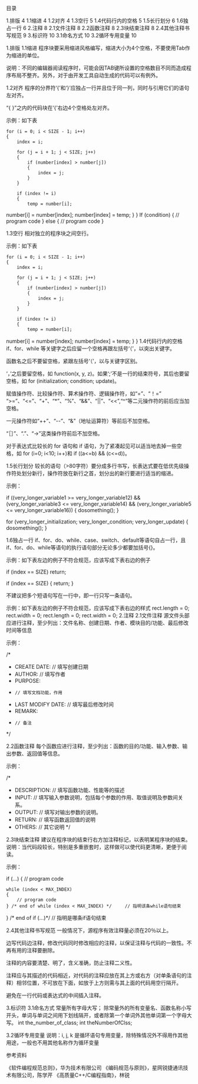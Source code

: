 

目录

1.排版	4
1.1缩进	4
1.2对齐	4
1.3空行	5
1.4代码行内的空格	5
1.5长行划分	6
1.6独占一行	6
2.注释	8
2.1文件注释	8
2.2函数注释	8
2.3块结束注释	8
2.4其他注释书写规范	9
3.标识符	10
3.1命名方式	10
3.2循环专用变量	10

1.排版
1.1缩进
程序块要采用缩进风格编写，缩进大小为4个空格，不要使用Tab作为缩进的单位。

说明：不同的编辑器阅读程序时，可能会因TAB键所设置的空格数目不同而造成程序布局不整齐。另外，对于由开发工具自动生成的代码可以有例外。

1.2对齐
程序的分界符‘{’和‘}’应独占一行并且位于同一列，同时与引用它们的语句左对齐。 

“{ }”之内的代码块在‘{’右边4个空格处左对齐。

示例：如下表

    for (i = 0; i < SIZE - 1; i++)
    {
        index = i;
        
        for (j = i + 1; j < SIZE; j++)
        {
            if (number[index] > number[j])
            {
                index = j;
            }
        }
        
        if (index != i)
        {
            temp = number[i];
number[i] = number[index];
number[index] = temp;
        }
    }
    If (condition) 
    { 
        // program code 
    } 
    else 
    { 
        // program code 
    }

1.3空行
相对独立的程序块之间空行。

示例：如下表

    for (i = 0; i < SIZE - 1; i++)
    {
        index = i;
        
        for (j = i + 1; j < SIZE; j++)
        {
            if (number[index] > number[j])
            {
                index = j;
            }
        }
        
        if (index != i)
        {
            temp = number[i];
number[i] = number[index];
 number[index] = temp;
        }
    }
1.4代码行内的空格 
if、for、while 等关键字之后应留一个空格再跟左括号‘（’，以突出关键字。

函数名之后不要留空格，紧跟左括号‘（’，以与关键字区别。

‘，’之后要留空格，如 function(x, y, z)。如果‘;’不是一行的结束符号，其后也要留空格，如 for (initialization; condition; update)。

赋值操作符、比较操作符、算术操作符、逻辑操作符，如“=”、“！=”  “>=”、“<=”、“+”、“*”、“%”、“&&”、“||”、“<<”,“^”等二元操作符的前后应当加空格。

一元操作符如“++”、“--”、“&”（地址运算符）等前后不加空格。

“［］”、“.”、“->”这类操作符前后不加空格。

对于表达式比较长的 for 语句和 if 语句，为了紧凑起见可以适当地去掉一些空格，如 for (i=0; i<10; i++)和 if ((a<=b) && (c<=d))。

1.5长行划分
较长的语句（>80字符）要分成多行书写，长表达式要在低优先级操作符处划分新行，操作符放在新行之首，划分出的新行要进行适当的缩进。

示例：

if ((very_longer_variable1 >= very_longer_variable12) 
&& (very_longer_variable3 <= very_longer_variable14) 
&& (very_longer_variable5 <= very_longer_variable16)) 
{ 
    dosomething(); 
}

for (very_longer_initialization; 
     very_longer_condition; 
     very_longer_update) 
{ 
  dosomething(); 
}

1.6独占一行
if、for、do、while、case、switch、default等语句自占一行，且if、for、do、while等语句的执行语句部分无论多少都要加括号{}。 

示例：如下表左边的例子不符合规范，应该写成下表右边的例子

if (index == SIZE) return;

if (index == SIZE)
{
    return;
}

不建议把多个短语句写在一行中，即一行只写一条语句。

示例：如下表左边的例子不符合规范，应该写成下表右边的样式
rect.length = 0;  rect.width = 0;
rect.length = 0;
rect.width  = 0;
2.注释
2.1文件注释
源文件头部应进行注释，至少列出：文件名称、创建日期、作者、模块目的/功能、最后修改时间等信息

示例：

/*
 * CREATE DATE:    // 填写创建日期
 * AUTHOR:         // 填写作者
 * PURPOSE: 
 *     // 填写文档功能，作用
 * LAST MODIFY DATE:     // 填写最后修改时间
 * REMARK:
 *     // 备注
 */

2.2函数注释
每个函数应进行注释，至少列出：函数的目的/功能、输入参数、输出参数、返回值等信息。

示例：

/*
 * DESCRIPTION:     // 填写函数功能、性能等的描述
 * INPUT:            // 填写输入参数说明，包括每个参数的作用、取值说明及参数间关系。
 * OUTPUT:          // 填写对输出参数的说明。
 * RETURN:          // 填写函数返回值的说明
 * OTHERS:          // 其它说明
 */


2.3块结束注释
建议在程序块的结束行右方加注释标记，以表明某程序块的结束。
说明：当代码段较长，特别是多重嵌套时，这样做可以使代码更清晰，更便于阅读。

示例：

if (...)
{
    // program code

    while (index < MAX_INDEX)
    {
        // program code
    } /* end of while (index < MAX_INDEX) */     // 指明该条while语句结束
} /* end of  if (...)*/     // 指明是哪条if语句结束



2.4其他注释书写规范
一般情况下，源程序有效注释量必须在20％以上。

边写代码边注释，修改代码同时修改相应的注释，以保证注释与代码的一致性。不再有用的注释要删除。

注释的内容要清楚、明了，含义准确，防止注释二义性。

注释应与其描述的代码相近，对代码的注释应放在其上方或右方（对单条语句的注释）相邻位置，不可放在下面，如放于上方则需与其上面的代码用空行隔开。

避免在一行代码或表达式的中间插入注释。

3.标识符
3.1命名方式
常量所有字母大写；
除常量外的所有变量名、函数名称小写开头，单词与单词之间用下划线隔开，或者除第一个单词外其他单词第一个字母大写。
int the_number_of_class;
int theNumberOfClss;

3.2循环专用变量
说明：i, j, k 是循环语句专用变量，除特殊情况外不得用作其他用途，一般也不用其他名称作为循环变量

参考资料




《软件编程规范总则》，华为技术有限公司
《编码规范与原则》，星网锐捷通讯技术有限公司，陈学芹
《高质量C++/C编程指南》，林锐

